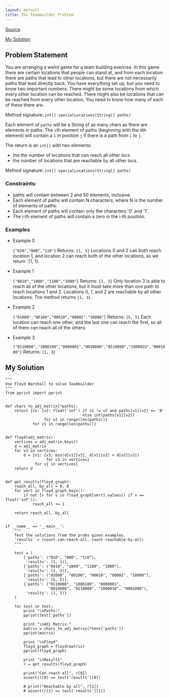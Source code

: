 ```yaml
---
layout: default
title: The Teambuilder Problem
---
```


[Source](http://community.topcoder.com/stat?c=problem_statement&pm=2356&rd=4740)

[My Solution](#solution)


## Problem Statement

You are arranging a weird game for a team building exercise. In this game there are certain locations that people can stand at, and from each location there are paths that lead to other locations, but there are not necessarily paths that lead directly back. You have everything set up, but you need to know two important numbers. There might be some locations from which every other location can be reached. There might also be locations that can be reached from every other location. You need to know how many of each of these there are.

Method signature:   `int[] specialLocations(String[] paths)`

Each element of `paths` will be a String of as many chars as there are elements in paths. The `i`th element of paths (beginning with the `0`th element) will contain a `1` in position `j` if there is a path from `i` to `j`.

The return is an `int[]` with two elements:
  - the the number of locations that can reach all other locs
  - the number of locations that are reachable by all other locs. 

Method signature: `int[] specialLocations(String[] paths)`

### Constraints:

- paths will contain between 2 and 50 elements, inclusive.
- Each element of paths will contain N characters, where N is the number of elements of paths.
- Each element of paths will contain only the characters '0' and '1'.
- The i-th element of paths will contain a zero in the i-th position.
 
### Examples

- Example 0  
        
  `{"010","000","110"}`
  Returns: `{1, 1}`
  Locations 0 and 2 can both reach location 1, and location 2 can reach both of the other locations, so we return `{1, 1}.

- Example 1  
        
  `{"0010","1000","1100","1000"}`
  Returns: `{1, 3}`
  Only location 3 is able to reach all of the other locations, but it must take more than one path to reach locations 1 and 2. Locations 0, 1, and 2 are reachable by all other locations. The method returns `{1, 3}`.

- Example 2  
        
  `{"01000","00100","00010","00001","10000"}`
  Returns: `{5, 5}`
  Each location can reach one other, and the last one can reach the first, so all of them can reach all of the others.

- Example 3

  `{"0110000","1000100","0000001","0010000","0110000","1000010","0001000"}`
  Returns: `{1, 3}`


## <a name="solution"></a> My Solution 


    """
    Use Floyd Warshall to solve Teambuilder
    """
    from pprint import pprint


    def chars_to_adj_matrix(*paths):
        return {v1: {v2: float('inf') if v1 != v2 and paths[v1][v2] == '0'
                                      else int(paths[v1][v2])
                     for v2 in range(len(paths))}
                for v1 in range(len(paths))}


    def floyd(adj_matrix):
        vertices = adj_matrix.keys()
        d = adj_matrix
        for v2 in vertices:
            d = {v1: {v3: min(d[v1][v3], d[v1][v2] + d[v2][v3])
                      for v3 in vertices}
                 for v1 in vertices}
        return d


    def get_results(floyd_graph):
        reach_all, by_all = 0, 0
        for vert in floyd_graph.keys():
            if not [v for v in floyd_graph[vert].values() if v == float('inf')]:
                reach_all += 1

        return reach_all, by_all


    if __name__ == '__main__':
        """
        Test the solutions from the probs given examples.
        'results' = (count-can-reach-all, count-reachable-by-all)
        """

        test = (
            {'paths': ("010", "000", "110"),
             'results': (1, 1)},
            {'paths': ("0010", "1000", "1100", "1000"),
             'results': (1, 3)},
            {'paths': ("01000", "00100", "00010", "00001", "10000"),
             'results': (5, 5)},
            {'paths': ("0110000", "1000100", "0000001",
                       "0010000", "0110000", "1000010", "0001000"),
             'results': (1, 3)}
        )

        for test in test:
            print "\nPaths:"
            pprint(test['paths'])

            print "\nAdj Matrix:"
            matrix = chars_to_adj_matrix(*test['paths'])
            pprint(matrix)

            print "\nFloyd"
            floyd_graph = floyd(matrix)
            pprint(floyd_graph)

            print "\nResults"
            r = get_results(floyd_graph)

            print("Can reach all", r[0])
            assert(r[0] == test['results'][0])

            # print("Reachable by all", r[1])
            # assert(r[1] == test['results'][1])

